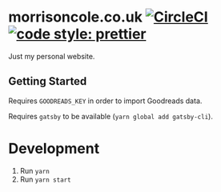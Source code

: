 # morrisoncole.co.uk [![CircleCI](https://circleci.com/gh/MorrisonCole/morrisoncole.co.uk/tree/develop.svg?style=svg)](https://circleci.com/gh/MorrisonCole/morrisoncole.co.uk/tree/develop) [![code style: prettier](https://img.shields.io/badge/code_style-prettier-ff69b4.svg?style=flat-square)](https://github.com/prettier/prettier)

Just my personal website.

## Getting Started

Requires `GOODREADS_KEY` in order to import Goodreads data.

Requires `gatsby` to be available (`yarn global add gatsby-cli`).

# Development

1. Run `yarn`
2. Run `yarn start`

